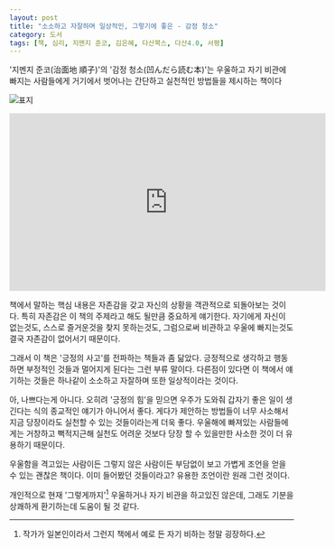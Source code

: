 ```yaml
---
layout: post
title: "소소하고 자잘하며 일상적인, 그렇기에 좋은 - 감정 청소"
category: 도서
tags: [책, 심리, 지멘지 준코, 김은혜, 다산북스, 다산4.0, 서평]
---
```


'지멘지 준코(治面地 順子)'의 '감정 청소(凹んだら読む本)'는
우울하고 자기 비관에 빠지는 사람들에게
거기에서 벗어나는 간단하고 실천적인 방법들을 제시하는 책이다

![표지](https://lh3.googleusercontent.com/-F3SEkbC6RBA/WW9L6gHdb0I/AAAAAAAAVYk/s5ou-MoGmpk8461PA4GHGESjNrRcpZrAQCE0YBhgL/s360/hekondara-yomuhon-book.jpg "흔하게 들어봤을, 그렇기에 손쉽게 실천할 수 있는 것들을 제안한다.")

<center><iframe width="560" height="315" src="https://www.youtube.com/embed/QkxJCO_R_R4" frameborder="0" allowfullscreen>감정 청소 알파파 음악 full version</iframe></center>

책에서 말하는 핵심 내용은
자존감을 갖고 자신의 상황을 객관적으로 되돌아보는 것이다.
특히 자존감은 이 책의 주제라고 해도 될만큼 중요하게 얘기한다.
자기에게 자신이 없는것도,
스스로 즐거운것을 찾지 못하는것도,
그럼으로써 비관하고 우울에 빠지는것도
결국 자존감이 없어서기 때문이다.

그래서 이 책은 '긍정의 사고'를 전파하는 책들과 좀 닮았다.
긍정적으로 생각하고 행동하면 부정적인 것들과 멀어지게 된다는 그런 부류 말이다.
다른점이 있다면 이 책에서 얘기하는 것들은 하나같이 소소하고 자잘하며 또한 일상적이라는 것이다.

아, 나쁘다는게 아니다.
오히려 '긍정의 힘'을 믿으면 우주가 도와줘 갑자기 좋은 일이 생긴다는 식의 종교적인 얘기가 아니어서 좋다.
게다가 제안하는 방법들이 너무 사소해서 지금 당장이라도 실천할 수 있는 것들이라는게 더욱 좋다.
우울해에 빠져있는 사람들에게는
거창하고 뻑적지근해 실천도 어려운 것보다
당장 할 수 있을만한 사소한 것이 더 유용하기 때문이다.

<!--
책에서 소개하는 것들 중에서 인상적이었던걸 하나 꼽자면
자신의 심정이나 상태를 글로 써서 확인해 보라는걸 들고 싶다.
똑같은 방법은 아니지만 나도 전에 자신을 객관적으로 살펴보고,
그렇게까지 감정에 북받칠건 아니었다고 생각했던 적이 있었다.
그래서 자신의 감정에 빠져 있을때는 그게 점점 커져 실제보다 훨씬 커져도 알아채기 어렵다는걸 안다.
그런데, 만약 그 때 그걸 글로 정리해서 마치 독서를 하듯이 읽어본다면?
생각보다 훨씬 쉽게 자신을 객관적으로 볼 수 있을것 같다.
-->

우울함을 격고있는 사람이든 그렇지 않은 사람이든
부담없이 보고 가볍게 조언을 얻을 수 있는 괜찮은 책이다.
이미 들어봤던 것들이라고?
유용한 조언이란 원래 그런 것이다.

개인적으로 현재 '그렇게까지'[^1] 우울하거나 자기 비관을 하고있진 않은데,
그래도 기분을 상쾌하게 환기하는데 도움이 될 것 같다.

[^1]: 작가가 일본인이라서 그런지 책에서 예로 든 자기 비하는 정말 굉장하다.

